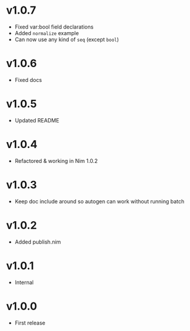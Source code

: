 # v1.0.7

* Fixed var:bool field declarations
* Added `normalize` example
* Can now use any kind of `seq` (except `bool`)


# v1.0.6

* Fixed docs


# v1.0.5

* Updated README


# v1.0.4

* Refactored & working in Nim 1.0.2


# v1.0.3

* Keep doc include around so autogen can work without running batch


# v1.0.2

* Added publish.nim


# v1.0.1

* Internal


# v1.0.0

* First release
